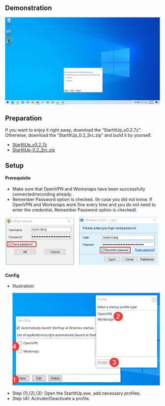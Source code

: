 ## Demonstration
<p align="center">
    <img src="Images/demo.gif" alt="Demo OpenVPN">
</p>

## Preparation
If you want to enjoy it right away, download the “StartItUp_v0.2.7z”. Otherwise, download the “StartItUp_0.2_Src.zip” and build it by yourself.
  - [StartItUp_v0.2.7z](https://github.com/VanDng/StartItUp/releases/download/v0.2/StartItUp_v0.2.7z)
  - [StartItUp-0.2_Src.zip](https://github.com/VanDng/StartItUp/archive/refs/tags/v0.2.zip)

## Setup
#### Prerequisite
   - Make sure that OpenVPN and Worksnaps have been successfully connected/recording already.
   - Remember Password option is checked. (In case you did not know. If OpenVPN and Worksnaps work fine every time and you do not need to enter the credential, Remember Password option is checked). 
<p align="center">
    <img src="Images/pre.png" alt="Prerequisite">
</p>


#### Config
  - Illustration:<p align="center">
    <img src="Images/setup.png" alt="Config illustration">
</p>

  - Step (1),(2),(3): Open the StartItUp.exe, add necessary profiles.
  - Step (4): Activate/Deactivate a profile.
